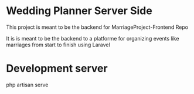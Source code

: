 # Wedding Planner Server Side
<p>This project is meant to be the backend for MarriageProject-Frontend Repo</p>
<p>It is is meant to be the backend to a platforme for organizing events like marriages from start to finish using Laravel </p>

# Development server
php artisan serve

